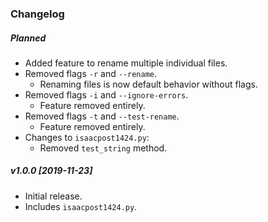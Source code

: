 ### Changelog

##### Planned

* Added feature to rename multiple individual files.
* Removed flags `-r` and `--rename`.
    * Renaming files is now default behavior without flags.
* Removed flags `-i` and `--ignore-errors`.
    * Feature removed entirely.
* Removed flags `-t` and `--test-rename`.
    * Feature removed entirely.
* Changes to `isaacpost1424.py`:
    * Removed `test_string` method.

##### v1.0.0 [2019-11-23]

- Initial release.
- Includes `isaacpost1424.py`.